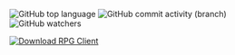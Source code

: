 ![GitHub top language](https://img.shields.io/github/languages/top/FADE365/RPG-Client) ![GitHub commit activity (branch)](https://img.shields.io/github/commit-activity/t/FADE365/RPG-Client) ![GitHub watchers](https://img.shields.io/github/watchers/FADE365/RPG-Client?style=social)


[![Download RPG Client](https://img.shields.io/github/downloads-pre/FADE365/RPG-Client/3.9/RPG-Client.Alpha.3.9?style=for-the-badge&logo=git&label=%D0%A1%D0%BA%D0%B0%D1%87%D0%B0%D1%82%D1%8C&labelColor=%23000000&color=%23FF00FF&link=https%3A%2F%2Fgithub.com%2FFADE365%2FRPG-Client%2Freleases%2Fdownload%2F3.9%2FRPG-Client.Alpha.3.9.jar
)](https://github.com/FADE365/RPG-Client/releases/download/3.9/RPG-Client.Alpha-3.9.jar) 
